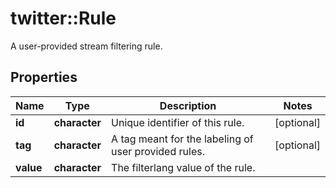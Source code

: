 # twitter::Rule

A user-provided stream filtering rule.

## Properties
Name | Type | Description | Notes
------------ | ------------- | ------------- | -------------
**id** | **character** | Unique identifier of this rule. | [optional] 
**tag** | **character** | A tag meant for the labeling of user provided rules. | [optional] 
**value** | **character** | The filterlang value of the rule. | 


